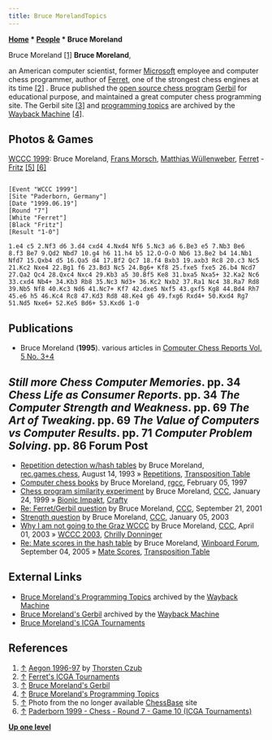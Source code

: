 ```yaml
---
title: Bruce MorelandTopics
---
```

**[Home](Home "Home") * [People](People "People") * Bruce Moreland**

[](http://www.thorstenczub.de/aegon.html) Bruce Moreland <a id="cite-note-1" href="#cite-ref-1">[1]</a>
**Bruce Moreland**,

an American computer scientist, former [Microsoft](Microsoft "Microsoft") employee and computer chess programmer, author of [Ferret](Ferret "Ferret"), one of the strongest chess engines at its time <a id="cite-note-2" href="#cite-ref-2">[2]</a> . Bruce published the [open source chess program](Category:Open_Source "Category:Open Source") [Gerbil](Gerbil "Gerbil") for educational purpose, and maintained a great computer chess programming site. The Gerbil site <a id="cite-note-3" href="#cite-ref-3">[3]</a> and [programming topics](#topics) are archived by the [Wayback Machine](https://en.wikipedia.org/wiki/Wayback_Machine) <a id="cite-note-4" href="#cite-ref-4">[4]</a>.

## Photos & Games

[](File:MorschCongratsMoreland.jpg)
[WCCC 1999](WCCC_1999 "WCCC 1999"): Bruce Moreland, [Frans Morsch](Frans_Morsch "Frans Morsch"), [Matthias Wüllenweber](Matthias_W%C3%BCllenweber "Matthias Wüllenweber"), [Ferret](Ferret "Ferret") - [Fritz](Fritz "Fritz") <a id="cite-note-5" href="#cite-ref-5">[5]</a> <a id="cite-note-6" href="#cite-ref-6">[6]</a>

```

[Event "WCCC 1999"]
[Site "Paderborn, Germany"]
[Date "1999.06.19"]
[Round "7"]
[White "Ferret"]
[Black "Fritz"]
[Result "1-0"]

1.e4 c5 2.Nf3 d6 3.d4 cxd4 4.Nxd4 Nf6 5.Nc3 a6 6.Be3 e5 7.Nb3 Be6
8.f3 Be7 9.Qd2 Nbd7 10.g4 h6 11.h4 b5 12.O-O-O Nb6 13.Be2 b4 14.Nb1
Nfd7 15.Qxb4 d5 16.Qa5 d4 17.Bf2 Qc7 18.f4 Bxb3 19.axb3 Rc8 20.c3 Nc5
21.Kc2 Nxe4 22.Bg1 f6 23.Bd3 Nc5 24.Bg6+ Kf8 25.fxe5 fxe5 26.b4 Ncd7
27.Qa2 Qc4 28.Qxc4 Nxc4 29.Kb3 a5 30.Bf5 Ke8 31.bxa5 Nxa5+ 32.Ka2 Nc6
33.cxd4 Nb4+ 34.Kb3 Rb8 35.Nc3 Nd3+ 36.Kc2 Nxb2 37.Ra1 Nc4 38.Ra7 Rd8
39.Nb5 Nf8 40.Kc3 Nd6 41.Nc7+ Kf7 42.dxe5 Nxf5 43.gxf5 Kg8 44.Bd4 Rh7
45.e6 h5 46.Kc4 Rc8 47.Kd3 Rd8 48.Ke4 g6 49.fxg6 Rxd4+ 50.Kxd4 Rg7
51.Nd5 Nxe6+ 52.Ke5 Bd6+ 53.Kxd6 1-0

```

## Publications

- Bruce Moreland (**1995**). various articles in [Computer Chess Reports Vol. 5 No. 3+4](Computer_Chess_Reports "Computer Chess Reports")

## *Still more Chess Computer Memories*. pp. 34 *Chess Life as Consumer Reports*. pp. 34 *The Computer Strength and Weakness*. pp. 69 *The Art of Tweaking*. pp. 69 *The Value of Computers vs Computer Results*. pp. 71 *Computer Problem Solving*. pp. 86 Forum Post

- [Repetition detection w/hash tables](http://groups.google.com/group/rec.games.chess/browse_frm/thread/8cc6428ab611f70e) by Bruce Moreland, [rec.games.chess](Computer_Chess_Forums "Computer Chess Forums"), August 14, 1993 » [Repetitions](Repetitions "Repetitions"), [Transposition Table](Transposition_Table "Transposition Table")
- [Computer chess books](https://groups.google.com/g/rec.games.chess.computer/c/kecoM_YlyAM/m/NiCnP8wRgnQJ) by Bruce Moreland, [rgcc](Computer_Chess_Forums "Computer Chess Forums"), February 05, 1997
- [Chess program similarity experiment](https://www.stmintz.com/ccc/index.php?id=40708) by Bruce Moreland, [CCC](CCC "CCC"), January 24, 1999 » [Bionic Impakt](Bionic_Impakt "Bionic Impakt"), [Crafty](Crafty "Crafty")
- [Re: Ferret/Gerbil question](https://www.stmintz.com/ccc/index.php?id=189800) by Bruce Moreland, [CCC](CCC "CCC"), September 21, 2001
- [Strength question](https://www.stmintz.com/ccc/index.php?id=275167) by Bruce Moreland, [CCC](CCC "CCC"), January 05, 2003
- [Why I am not going to the Graz WCCC](https://www.stmintz.com/ccc/index.php?id=291320) by Bruce Moreland, [CCC](CCC "CCC"), April 01, 2003 » [WCCC 2003](WCCC_2003 "WCCC 2003"), [Chrilly Donninger](Chrilly_Donninger "Chrilly Donninger")
- [Re: Mate scores in the hash table](http://www.open-aurec.com/wbforum/viewtopic.php?f=4&t=3405#p17151) by Bruce Moreland, [Winboard Forum](Computer_Chess_Forums "Computer Chess Forums"), September 04, 2005 » [Mate Scores](Score#MateScores "Score"), [Transposition Table](Transposition_Table "Transposition Table")

## External Links

- [Bruce Moreland's Programming Topics](https://web.archive.org/web/20071026090003/http://www.brucemo.com/compchess/programming/index.htm) archived by the [Wayback Machine](https://en.wikipedia.org/wiki/Wayback_Machine)
- [Bruce Moreland's Gerbil](http://web.archive.org/web/20070607151211/www.brucemo.com/compchess/gerbil/index.htm) archived by the [Wayback Machine](https://en.wikipedia.org/wiki/Wayback_Machine)
- [Bruce Moreland's ICGA Tournaments](https://www.game-ai-forum.org/icga-tournaments/person.php?id=12)

## References

1. <a id="cite-ref-1" href="#cite-note-1">↑</a> [Aegon 1996-97](http://www.thorstenczub.de/aegon.html) by [Thorsten Czub](Thorsten_Czub "Thorsten Czub")
1. <a id="cite-ref-2" href="#cite-note-2">↑</a> [Ferret's ICGA Tournaments](https://www.game-ai-forum.org/icga-tournaments/program.php?id=35)
1. <a id="cite-ref-3" href="#cite-note-3">↑</a> [Bruce Moreland's Gerbil](http://web.archive.org/web/20070607151211/www.brucemo.com/compchess/gerbil/index.htm)
1. <a id="cite-ref-4" href="#cite-note-4">↑</a> [Bruce Moreland's Programming Topics](https://web.archive.org/web/20071026090003/http://www.brucemo.com/compchess/programming/index.htm)
1. <a id="cite-ref-5" href="#cite-note-5">↑</a> Photo from the no longer available [ChessBase](ChessBase "ChessBase") site
1. <a id="cite-ref-6" href="#cite-note-6">↑</a> [Paderborn 1999 - Chess - Round 7 - Game 10 (ICGA Tournaments)](https://www.game-ai-forum.org/icga-tournaments/round.php?tournament=8&round=7&id=10)

**[Up one level](People "People")**

